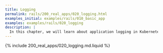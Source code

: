 ```yaml
---
title: Logging
permalink: rails/200_real_apps/020_logging.html
examples_initial: examples/rails/010_basic_app
examples: examples/rails/020_logging
description: |
  In this chapter, we will learn about application logging in Kubernetes and implement it. Additionally, we will introduce a structured logging format to make it ready for parsing by log collection and analysis systems.
---
```


{% include 200_real_apps/020_logging.md.liquid %}
